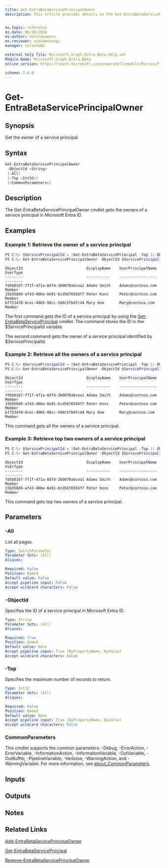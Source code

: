 ```yaml
---
title: Get-EntraBetaServicePrincipalOwner
description: This article provides details on the Get-EntraBetaServicePrincipalOwner command.


ms.topic: reference
ms.date: 06/26/2024
ms.author: eunicewaweru
ms.reviewer: stevemutungi
manager: CelesteDG

external help file: Microsoft.Graph.Entra.Beta-Help.xml
Module Name: Microsoft.Graph.Entra.Beta
online version: https://learn.microsoft.com/powershell/module/Microsoft.Graph.Entra.Beta/Get-EntraBetaServicePrincipalOwner

schema: 2.0.0
---
```


# Get-EntraBetaServicePrincipalOwner

## Synopsis
Get the owner of a service principal.

## Syntax

```powershell
Get-EntraBetaServicePrincipalOwner 
 -ObjectId <String> 
 [-All] 
 [-Top <Int32>] 
 [<CommonParameters>]
```

## Description
The Get-EntraBetaServicePrincipalOwner cmdlet gets the owners of a service principal in Microsoft Entra ID.

## Examples

### Example 1: Retrieve the owner of a service principal
```powershell
PS C:\> $ServicePrincipalId = (Get-EntraBetaServicePrincipal -Top 1).ObjectId
PS C:\> Get-EntraBetaServicePrincipalOwner -ObjectId $ServicePrincipalId
```

```output
ObjectId                             DisplayName    UserPrincipalName   UserType
--------                             -----------    -----------------   --------
fd560167-ff1f-471a-8d74-3b0070abcea1 Adams Smith    Adams@contoso.com   Member
15b958d9-af43-40be-8e91-bcd5676556f7 Peter Kons     Peter@contoso.com   Member
b7753478-6cec-4965-96cc-560c5fb6fcd4 Mary Kom       Mary@contoso.com    Member
```

The first command gets the ID of a service principal by using the [Get-EntraBetaServicePrincipal](./Get-EntraBetaServicePrincipal.md) cmdlet. 
The command stores the ID in the $ServicePrincipalId variable.

The second command gets the owner of a service principal identified by $ServicePrincipalId.

### Example 2: Retrieve all the owners of a service principal
```powershell
PS C:\> $ServicePrincipalId = (Get-EntraBetaServicePrincipal -Top 1).ObjectId
PS C:\> Get-EntraBetaServicePrincipalOwner -ObjectId $ServicePrincipalId -All
```

```output
ObjectId                             DisplayName    UserPrincipalName   UserType
--------                             -----------    -----------------   --------
fd560167-ff1f-471a-8d74-3b0070abcea1 Adams Smith    Adams@contoso.com   Member
15b958d9-af43-40be-8e91-bcd5676556f7 Peter Kons     Peter@contoso.com   Member
b7753478-6cec-4965-96cc-560c5fb6fcd4 Mary Kom       Mary@contoso.com    Member
```

This command gets all the owners of a service principal.

### Example 3: Retrieve top two owners of a service principal
```powershell
PS C:\> $ServicePrincipalId = (Get-EntraBetaServicePrincipal -Top 1).ObjectId
PS C:\> Get-EntraBetaServicePrincipalOwner -ObjectId $ServicePrincipalId -Top 2
```

```output
ObjectId                             DisplayName    UserPrincipalName   UserType
--------                             -----------    -----------------   --------
fd560167-ff1f-471a-8d74-3b0070abcea1 Adams Smith    Adams@contoso.com   Member
15b958d9-af43-40be-8e91-bcd5676556f7 Peter Kons     Peter@contoso.com   Member
```

This command gets top two owners of a service principal.

## Parameters

### -All
List all pages.

```yaml
Type: SwitchParameter
Parameter Sets: (All)
Aliases:

Required: False
Position: Named
Default value: False
Accept pipeline input: False
Accept wildcard characters: False
```

### -ObjectId
Specifies the ID of a service principal in Microsoft Entra ID.

```yaml
Type: String
Parameter Sets: (All)
Aliases:

Required: True
Position: Named
Default value: None
Accept pipeline input: True (ByPropertyName, ByValue)
Accept wildcard characters: False
```

### -Top
Specifies the maximum number of records to return.

```yaml
Type: Int32
Parameter Sets: (All)
Aliases:

Required: False
Position: Named
Default value: None
Accept pipeline input: True (ByPropertyName, ByValue)
Accept wildcard characters: False
```

### CommonParameters
This cmdlet supports the common parameters: -Debug, -ErrorAction, -ErrorVariable, -InformationAction, -InformationVariable, -OutVariable, -OutBuffer, -PipelineVariable, -Verbose, -WarningAction, and -WarningVariable. For more information, see [about_CommonParameters](https://go.microsoft.com/fwlink/?LinkID=113216).

## Inputs

## Outputs

## Notes

## Related Links

[Add-EntraBetaServicePrincipalOwner](Add-EntraBetaServicePrincipalOwner.md)

[Get-EntraBetaServicePrincipal](Get-EntraBetaServicePrincipal.md)

[Remove-EntraBetaServicePrincipalOwner](Remove-EntraBetaServicePrincipalOwner.md)